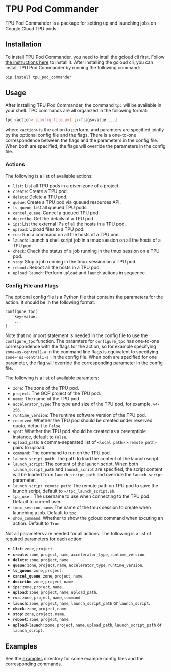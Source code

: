 # TPU Pod Commander
TPU Pod Commander is a package for setting up and launching jobs on Google Cloud TPU pods.

## Installation
To install TPU Pod Commander, you need to intall the gcloud cli first. Follow
[the instructions here](https://cloud.google.com/sdk/docs/install) to install it.
After installing the gcloud cli, you can install TPU Pod Commander by running the following command:
```bash
pip install tpu_pod_commander
```


## Usage
After installing TPU Pod Commander, the command `tpc` will be available in your
shell. TPC commands are all organized in the following format:
```bash
tpc <action> [config_file.py] [--flags=value ...]
```
where `<action>` is the action to perform, and paramters are specified jointly
by the optional config file and the flags. There is a one-to-one correspondence
between the flags and the parameters in the config file. When both are specified,
the flags will override the parameters in the config file.


### Actions
The following is a list of available actions:
- `list`: List all TPU pods in a given zone of a project.
- `create`: Create a TPU pod.
- `delete`: Delete a TPU pod.
- `queue`: Create a TPU pod via queued resources API.
- `ls_queue`: List all queued TPU pods.
- `cancel_queue`: Cancel a queued TPU pod.
- `describe`: Get the details of a TPU pod.
- `ips`: List the external IPs of all the hosts in a TPU pod.
- `upload`: Upload files to a TPU pod.
- `run`: Run a command on all the hosts of a TPU pod.
- `launch`: Launch a shell script job in a tmux session on all the hosts of a TPU pod.
- `check`: Check the status of a job running in the tmux session on a TPU pod.
- `stop`: Stop a job running in the tmux session on a TPU pod.
- `reboot`: Reboot all the hosts in a TPU pod.
- `upload+launch`: Perform `upload` and `launch` actions in sequence.


### Config File and Flags
The optional config file is a Python file that contains the parameters for the
action. It should be in the following format:
```python
configure_tpc(
    key=value,
    ...
)
```
Note that no import statement is needed in the config file to use the
`configure_tpc` function. The paramters for `configure_tpc` has one-to-one
correspondence with the flags for the action, so for example specifying
`--zone=us-central1-a` in the command line flags is equivalent to specifying
`zone='us-central1-a'` in the config file. When both are specified for one
parameter, the flag will override the corresponding parameter in the config file.

The following is a list of available paramters:
- `zone`: The zone of the TPU pod.
- `project`: The GCP project of the TPU pod.
- `name`: The name of the TPU pod.
- `accelerator_type`: The type and size of the TPU pod, for example, `v4-256`.
- `runtime_version`: The runtime software version of the TPU pod.
- `reserved`: Whether the TPU pod should be created under reserved quota, default to `False`.
- `spot`: Whether the TPU pod should be created as a preemptible instance, default to `False`.
- `upload_path`: a comma-separated list of `<local path>:<remote path>` pairs to upload.
- `command`: The command to run on the TPU pod.
- `launch_script_path`: The path to load the content of the launch script.
- `launch_script`: The content of the launch script. When both `launch_script_path`
  and `launch_script` are specified, the script content will be loaded from
  `launch_script_path` and override the `launch_script` parameter.
- `launch_script_remote_path`: The remote path on TPU pod to save the launch script,
  default to `~/tpc_launch_script.sh`.
- `tpu_user`: The username to use when connecting to the TPU pod. Default to current user.
- `tmux_session_name`: The name of the tmux session to create when launching a job.
  Default to `tpc`.
- `show_command`: Whether to show the gcloud command when excuting an action. Default to `True`.



Not all parameters are needed for all actions. The following is a list of required
parameters for each action:
- **`list`**: `zone`, `project`.
- **`create`**: `zone`, `project`, `name`, `accelerator_type`, `runtime_version`.
- **`delete`**: `zone`, `project`, `name`.
- **`queue`**: `zone`, `project`, `name`, `accelerator_type`, `runtime_version`.
- **`ls_queue`**: `zone`, `project`.
- **`cancel_queue`**: `zone`, `project`, `name`.
- **`describe`**: `zone`, `project`, `name`.
- **`ips`**: `zone`, `project`, `name`.
- **`upload`**: `zone`, `project`, `name`, `upload_path`.
- **`run`**: `zone`, `project`, `name`, `command`.
- **`launch`**: `zone`, `project`, `name`, `launch_script_path` or `launch_script`.
- **`check`**: `zone`, `project`, `name`.
- **`stop`**: `zone`, `project`, `name`.
- **`reboot`**: `zone`, `project`, `name`.
- **`upload+launch`**: `zone`, `project`, `name`, `upload_path`, `launch_script_path` or `launch_script`.


## Examples
See the [examples](examples) directory for some example config files and
the corresponding commands.

